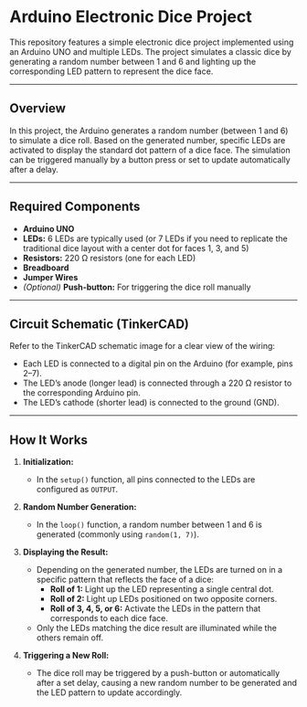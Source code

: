 # Arduino Electronic Dice Project

This repository features a simple electronic dice project implemented using an Arduino UNO and multiple LEDs. The project simulates a classic dice by generating a random number between 1 and 6 and lighting up the corresponding LED pattern to represent the dice face.

---

## Overview

In this project, the Arduino generates a random number (between 1 and 6) to simulate a dice roll. Based on the generated number, specific LEDs are activated to display the standard dot pattern of a dice face. The simulation can be triggered manually by a button press or set to update automatically after a delay.

---

## Required Components

- **Arduino UNO**
- **LEDs:** 6 LEDs are typically used (or 7 LEDs if you need to replicate the traditional dice layout with a center dot for faces 1, 3, and 5)
- **Resistors:** 220 Ω resistors (one for each LED)
- **Breadboard**
- **Jumper Wires**
- *(Optional)* **Push-button:** For triggering the dice roll manually

---

## Circuit Schematic (TinkerCAD)

Refer to the TinkerCAD schematic image for a clear view of the wiring:
- Each LED is connected to a digital pin on the Arduino (for example, pins 2–7).
- The LED’s anode (longer lead) is connected through a 220 Ω resistor to the corresponding Arduino pin.
- The LED’s cathode (shorter lead) is connected to the ground (GND).

---

## How It Works

1. **Initialization:**
   - In the `setup()` function, all pins connected to the LEDs are configured as `OUTPUT`.

2. **Random Number Generation:**
   - In the `loop()` function, a random number between 1 and 6 is generated (commonly using `random(1, 7)`).

3. **Displaying the Result:**
   - Depending on the generated number, the LEDs are turned on in a specific pattern that reflects the face of a dice:
     - **Roll of 1:** Light up the LED representing a single central dot.
     - **Roll of 2:** Light up LEDs positioned on two opposite corners.
     - **Roll of 3, 4, 5, or 6:** Activate the LEDs in the pattern that corresponds to each dice face.
   - Only the LEDs matching the dice result are illuminated while the others remain off.

4. **Triggering a New Roll:**
   - The dice roll may be triggered by a push-button or automatically after a set delay, causing a new random number to be generated and the LED pattern to update accordingly.
